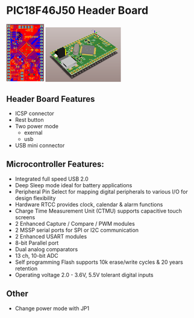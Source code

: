 # PIC18F46J50 Header Board

<p float="left">
  <img src="PICHBphoto1.png" width="100" />
  <img src="PICHBphoto2.png" width="200" /> 
</p>

## Header Board Features

- ICSP connector
- Rest button 
- Two power mode
  - exernal 
  - usb 
- USB mini connector

## Microcontroller Features:
- Integrated full speed USB 2.0
- Deep Sleep mode ideal for battery applications
- Peripheral Pin Select for mapping digital peripherals to various I/O for design flexibility
- Hardware RTCC provides clock, calendar & alarm functions
- Charge Time Measurement Unit (CTMU) supports capacitive touch screens
- 2 Enhanced Capture / Compare / PWM modules
- 2 MSSP serial ports for SPI or I2C communication
- 2 Enhanced USART modules
- 8-bit Parallel port
- Dual analog comparators
- 13 ch, 10-bit ADC
- Self programming Flash supports 10k erase/write cycles & 20 years retention
- Operating voltage 2.0 - 3.6V, 5.5V tolerant digital inputs

## Other 
- Change power mode with JP1
